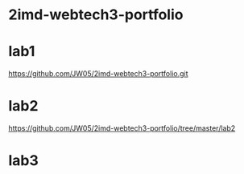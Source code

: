 # 2imd-webtech3-portfolio

# lab1
https://github.com/JW05/2imd-webtech3-portfolio.git

# lab2
https://github.com/JW05/2imd-webtech3-portfolio/tree/master/lab2

# lab3
